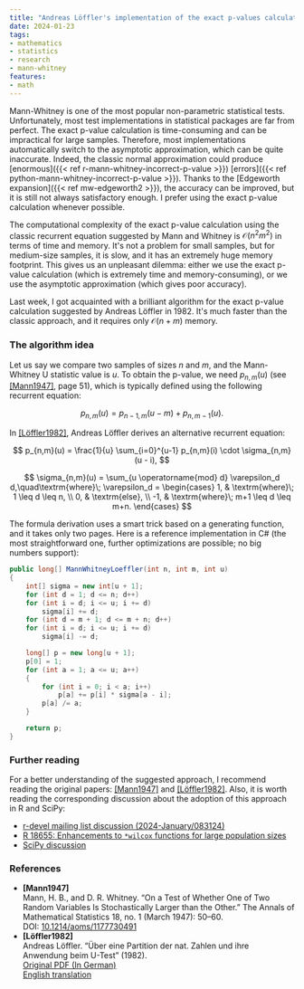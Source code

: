 ```yaml
---
title: "Andreas Löffler's implementation of the exact p-values calculations for the Mann-Whitney U test"
date: 2024-01-23
tags:
- mathematics
- statistics
- research
- mann-whitney
features:
- math
---
```


Mann-Whitney is one of the most popular non-parametric statistical tests.
Unfortunately, most test implementations in statistical packages are far from perfect.
The exact p-value calculation is time-consuming and can be impractical for large samples.
Therefore, most implementations automatically switch to the asymptotic approximation, which can be quite inaccurate.
Indeed, the classic normal approximation could produce
  [enormous]({{< ref r-mann-whitney-incorrect-p-value >}})
  [errors]({{< ref python-mann-whitney-incorrect-p-value >}}).
Thanks to the [Edgeworth expansion]({{< ref mw-edgeworth2 >}}), the accuracy can be improved,
  but it is still not always satisfactory enough.
I prefer using the exact p-value calculation whenever possible.

The computational complexity of the exact p-value calculation using the classic recurrent equation
  suggested by Mann and Whitney is $\mathcal{O}(n^2 m^2)$ in terms of time and memory.
It's not a problem for small samples, but for medium-size samples,
  it is slow, and it has an extremely huge memory footprint.
This gives us an unpleasant dilemma:
  either we use the exact p-value calculation (which is extremely time and memory-consuming),
  or we use the asymptotic approximation (which gives poor accuracy).

Last week, I got acquainted with a brilliant algorithm for the exact p-value calculation
  suggested by Andreas Löffler in 1982.
It's much faster than the classic approach, and it requires only $\mathcal{O}(n+m)$ memory.

<!--more-->

### The algorithm idea

Let us say we compare two samples of sizes $n$ and $m$, and the Mann-Whitney U statistic value is $u$.
To obtain the p-value, we need $p_{n,m}(u)$ (see [[Mann1947]](#Mann1947), page 51),
  which is typically defined using the following recurrent equation:

$$
p_{n,m}(u) = p_{n-1,m}(u - m) + p_{n,m-1}(u).
$$

In [[Löffler1982]](#Loeffler1982), Andreas Löffler derives an alternative recurrent equation:

$$
p_{n,m}(u) = \frac{1}{u} \sum_{i=0}^{u-1} p_{n,m}(i) \cdot \sigma_{n,m}(u - i),
$$

$$
\sigma_{n,m}(u) = \sum_{u \operatorname{mod} d} \varepsilon_d d,\quad\textrm{where}\;
\varepsilon_d = \begin{cases}
1, & \textrm{where}\; 1 \leq d \leq n, \\
0, & \textrm{else}, \\
-1, & \textrm{where}\; m+1 \leq d \leq m+n.
\end{cases}
$$

The formula derivation uses a smart trick based on a generating function, and it takes only two pages.
Here is a reference implementation in C#
  (the most straightforward one, further optimizations are possible; no big numbers support):

```cs
public long[] MannWhitneyLoeffler(int n, int m, int u)
{
    int[] sigma = new int[u + 1];
    for (int d = 1; d <= n; d++)
    for (int i = d; i <= u; i += d)
        sigma[i] += d;
    for (int d = m + 1; d <= m + n; d++)
    for (int i = d; i <= u; i += d)
        sigma[i] -= d;

    long[] p = new long[u + 1];
    p[0] = 1;
    for (int a = 1; a <= u; a++)
    {
        for (int i = 0; i < a; i++)
            p[a] += p[i] * sigma[a - i];
        p[a] /= a;
    }

    return p;
}
```

### Further reading

For a better understanding of the suggested approach, I recommend reading the original papers:
  [[Mann1947]](#Mann1947) and [[Löffler1982]](#Loeffler1982).
Also, it is worth reading the corresponding discussion about the adoption of this approach in R and SciPy:

* [r-devel mailing list discussion (2024-January/083124)](https://stat.ethz.ch/pipermail/r-devel/2024-January/083124.html)
* [R 18655: Enhancements to `*wilcox` functions for large population sizes](https://bugs.r-project.org/show_bug.cgi?id=18655)
* [SciPy discussion](https://github.com/scipy/scipy/pull/4933#issuecomment-1898082691)

### References

* <b id="Mann1947">[Mann1947]</b>  
  Mann, H. B., and D. R. Whitney.
  “On a Test of Whether One of Two Random Variables Is Stochastically Larger than the Other.”
  The Annals of Mathematical Statistics 18, no. 1 (March 1947): 50–60.  
  DOI: [10.1214/aoms/1177730491](https://dx.doi.org/10.1214/aoms/1177730491)
* <b id="Loeffler1982">[Löffler1982]</b>  
  Andreas Löffler.
  “Über eine Partition der nat. Zahlen und ihre Anwendung beim U-Test” (1982).  
  [Original PDF (In German)](https://upload.wikimedia.org/wikipedia/commons/f/f5/LoefflerWilcoxonMannWhitneyTest.pdf)  
  [English translation](https://upload.wikimedia.org/wikipedia/de/1/19/MannWhitney_151102.pdf)
